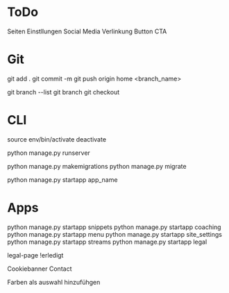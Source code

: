 # ToDo

Seiten Einstllungen
    Social Media Verlinkung
    Button CTA

# Git
git add .
git commit -m <Commit>
git push origin home <branch_name>

git branch --list
git branch <Name>
git checkout <Name>

# CLI
source env/bin/activate
deactivate

python manage.py runserver

python manage.py makemigrations
python manage.py migrate

python manage.py startapp app_name

# Apps

python manage.py startapp snippets
python manage.py startapp coaching
python manage.py startapp menu
python manage.py startapp site_settings
python manage.py startapp streams
python manage.py startapp legal


legal-page !erledigt

Cookiebanner 
Contact

Farben als auswahl hinzufühgen


